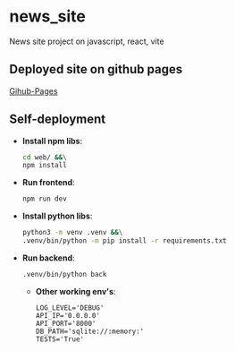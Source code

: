 # news_site
News site project on javascript, react, vite

## Deployed site on github pages
[Gihub-Pages](https://grisha765.github.io/news_site/)

## Self-deployment
- **Install npm libs**:
    ```bash
    cd web/ &&\
    npm install
    ```

- **Run frontend**:
    ```bash
    npm run dev
    ```

- **Install python libs**:
    ```bash
    python3 -m venv .venv &&\
    .venv/bin/python -m pip install -r requirements.txt
    ```

- **Run backend**:
    ```bash
    .venv/bin/python back
    ```

    - **Other working env's**:
        ```env
        LOG_LEVEL='DEBUG'
        API_IP='0.0.0.0'
        API_PORT='8000'
        DB_PATH='sqlite://:memory:'
        TESTS='True'
        ```
